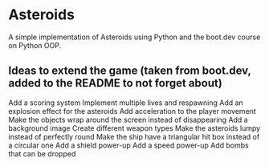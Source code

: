 # Asteroids
A simple implementation of Asteroids using Python and the boot.dev course on Python OOP.

## Ideas to extend the game (taken from boot.dev, added to the README to not forget about)
Add a scoring system
Implement multiple lives and respawning
Add an explosion effect for the asteroids
Add acceleration to the player movement
Make the objects wrap around the screen instead of disappearing
Add a background image
Create different weapon types
Make the asteroids lumpy instead of perfectly round
Make the ship have a triangular hit box instead of a circular one
Add a shield power-up
Add a speed power-up
Add bombs that can be dropped

